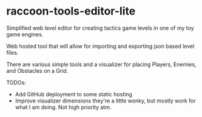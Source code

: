 # raccoon-tools-editor-lite
Simplified web level editor for creating tactics game levels in one of my toy game engines.

Web hosted tool that will allow for importing and exporting json based level files.

There are various simple tools and a visualizer for placing Players, Enemies, and Obstacles on a Grid.

TODOs:
- Add GitHub deployment to some static hosting
- Improve visualizer dimensions they're a little wonky, but mostly work for what I am doing. Not high priority atm.
